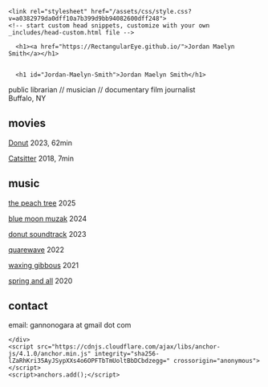 
<!DOCTYPE html>
<html lang="en-US">
  <head>
    <meta charset="UTF-8">
    <meta http-equiv="X-UA-Compatible" content="IE=edge">
    <meta name="viewport" content="width=device-width, initial-scale=1">

<!-- Begin Jekyll SEO tag v2.8.0 -->
<title>Jordan Maelyn Smith</title>
<meta name="generator" content="Jekyll v3.10.0" />
<meta property="og:title" content="Jordan Maelyn Smith" />
<meta property="og:locale" content="en_US" />
<link rel="canonical" href="https://RectangularEye.github.io/" />
<meta property="og:url" content="https://RectangularEye.github.io/" />
<meta property="og:site_name" content="Jordan Maelyn Smith" />
<meta property="og:type" content="website" />
<meta name="twitter:card" content="summary" />
<script type="application/ld+json">
{"@context":"https://schema.org","@type":"WebSite","headline":"Jordan Maelyn Smith","name":"Jordan Maelyn Smith","url":"https://RectangularEye.github.io/"}</script>
<!-- End Jekyll SEO tag -->

    <link rel="stylesheet" href="/assets/css/style.css?v=a0382979da0dff10a7b399d9bb94082600dff248">
    <!-- start custom head snippets, customize with your own _includes/head-custom.html file -->

<!-- Setup Google Analytics -->



<!-- You can set your favicon here -->
<!-- link rel="shortcut icon" type="image/x-icon" href="/favicon.ico" -->

<!-- end custom head snippets -->

  </head>
  <body>
    <div class="container-lg px-3 my-5 markdown-body">
      
      <h1><a href="https://RectangularEye.github.io/">Jordan Maelyn Smith</a></h1>
      

      <h1 id="Jordan-Maelyn-Smith">Jordan Maelyn Smith</h1>
<p>public librarian // musician // documentary film journalist<br />
Buffalo, NY<br /></p>

<h2 id="movies">movies</h2>
<p><a href="https://vimeo.com/745910792">Donut</a>
2023, 62min</p>

<p><a href="https://vimeo.com/231801456">Catsitter</a>
2018, 7min</p>

<h2 id="music">music</h2>
<p><a href="https://colmkil.bandcamp.com/album/the-peach-tree">the peach tree</a> 2025</p>

<p><a href="https://colmkil.bandcamp.com/album/blue-moon-muzak">blue moon muzak</a>
2024</p>

<p><a href="https://colmkil.bandcamp.com/album/donut-ost">donut soundtrack</a>
2023</p>

<p><a href="https://colmkil.bandcamp.com/album/quarewave">quarewave</a>
2022</p>

<p><a href="https://colmkil.bandcamp.com/album/waxing-gibbous">waxing gibbous</a>
2021</p>

<p><a href="https://colmkil.bandcamp.com/album/spring-and-all">spring and all</a>
2020</p>

<h2 id="contact">contact</h2>
<p>email: gannonogara at gmail dot com</p>


      
    </div>
    <script src="https://cdnjs.cloudflare.com/ajax/libs/anchor-js/4.1.0/anchor.min.js" integrity="sha256-lZaRhKri35AyJSypXXs4o6OPFTbTmUoltBbDCbdzegg=" crossorigin="anonymous"></script>
    <script>anchors.add();</script>
  </body>
</html>
